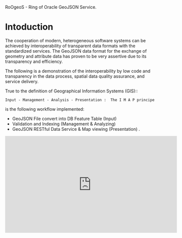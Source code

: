 RoOgeoS - Ring of Oracle GeoJSON Service.

# Intoduction

The cooperation of modern, heterogeneous software systems can be achieved by interoperability of transparent data formats with the standardized services. 
The GeoJSON data format for the exchange of geometry and attribute data has proven to be very assertive due to its transparency and efficiency. 

The following is a demonstration of the interoperability by low code and transparency in the data process, spatial data quality assurance, and service delivery.  

True to the definition of Geographical Information Systems (GIS)::

 	Input - Management - Analysis - Presentation :  The I M A P principe

is the following workflow implemented:



- GeoJSON File convert into DB Feature Table (Input)
- Validation and Indexing (Management & Analyzing)
- GeoJSON RESTful Data Service & Map viewing (Presentation) .

<iframe width="560" height="315"
src="https://www.fmatz.com/RoOGJ/RoOGJ-Gilmoure_player.html" 
frameborder="0" 
allow="accelerometer; autoplay; encrypted-media; gyroscope; picture-in-picture" 
allowfullscreen></iframe>
